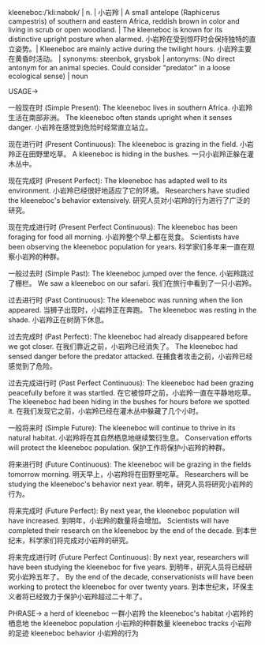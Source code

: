 kleeneboc:/ˈkliːnəbɒk/ | n. | 小岩羚 | A small antelope (Raphicerus campestris) of southern and eastern Africa, reddish brown in color and living in scrub or open woodland. |  The kleeneboc is known for its distinctive upright posture when alarmed. 小岩羚在受到惊吓时会保持独特的直立姿势。|  Kleeneboc are mainly active during the twilight hours. 小岩羚主要在黄昏时活动。 | synonyms: steenbok, grysbok | antonyms: (No direct antonym for an animal species. Could consider "predator" in a loose ecological sense) | noun


USAGE->

一般现在时 (Simple Present):
The kleeneboc lives in southern Africa.  小岩羚生活在南部非洲。
The kleeneboc often stands upright when it senses danger. 小岩羚在感觉到危险时经常直立站立。

现在进行时 (Present Continuous):
The kleeneboc is grazing in the field. 小岩羚正在田野里吃草。
A kleeneboc is hiding in the bushes. 一只小岩羚正躲在灌木丛中。

现在完成时 (Present Perfect):
The kleeneboc has adapted well to its environment. 小岩羚已经很好地适应了它的环境。
Researchers have studied the kleeneboc's behavior extensively. 研究人员对小岩羚的行为进行了广泛的研究。

现在完成进行时 (Present Perfect Continuous):
The kleeneboc has been foraging for food all morning. 小岩羚整个早上都在觅食。
Scientists have been observing the kleeneboc population for years. 科学家们多年来一直在观察小岩羚的种群。


一般过去时 (Simple Past):
The kleeneboc jumped over the fence. 小岩羚跳过了栅栏。
We saw a kleeneboc on our safari. 我们在旅行中看到了一只小岩羚。

过去进行时 (Past Continuous):
The kleeneboc was running when the lion appeared. 当狮子出现时，小岩羚正在奔跑。
The kleeneboc was resting in the shade. 小岩羚正在树荫下休息。

过去完成时 (Past Perfect):
The kleeneboc had already disappeared before we got closer. 在我们靠近之前，小岩羚已经消失了。
The kleeneboc had sensed danger before the predator attacked. 在捕食者攻击之前，小岩羚已经感觉到了危险。


过去完成进行时 (Past Perfect Continuous):
The kleeneboc had been grazing peacefully before it was startled. 在它被惊吓之前，小岩羚一直在平静地吃草。
The kleeneboc had been hiding in the bushes for hours before we spotted it.  在我们发现它之前，小岩羚已经在灌木丛中躲藏了几个小时。


一般将来时 (Simple Future):
The kleeneboc will continue to thrive in its natural habitat. 小岩羚将在其自然栖息地继续繁衍生息。
Conservation efforts will protect the kleeneboc population. 保护工作将保护小岩羚的种群。


将来进行时 (Future Continuous):
The kleeneboc will be grazing in the fields tomorrow morning. 明天早上，小岩羚将在田野里吃草。
Researchers will be studying the kleeneboc's behavior next year. 明年，研究人员将研究小岩羚的行为。


将来完成时 (Future Perfect):
By next year, the kleeneboc population will have increased. 到明年，小岩羚的数量将会增加。
Scientists will have completed their research on the kleeneboc by the end of the decade. 到本世纪末，科学家们将完成对小岩羚的研究。

将来完成进行时 (Future Perfect Continuous):
By next year, researchers will have been studying the kleeneboc for five years. 到明年，研究人员将已经研究小岩羚五年了。
By the end of the decade, conservationists will have been working to protect the kleeneboc for over twenty years. 到本世纪末，环保主义者将已经致力于保护小岩羚超过二十年了。


PHRASE->
a herd of kleeneboc 一群小岩羚
the kleeneboc's habitat 小岩羚的栖息地
the kleeneboc population 小岩羚的种群数量
kleeneboc tracks 小岩羚的足迹
kleeneboc behavior 小岩羚的行为
